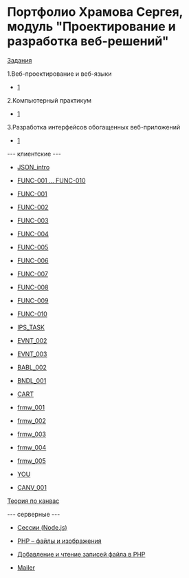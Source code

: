 # Портфолио Храмова Сергея, модуль "Проектирование и разработка веб-решений"

<a href="https://kodaktor.ru/herzen_tasks_2019">Задания</a>

1.Веб-проектирование и веб-языки

* <a href="http://kodaktor.ru/web_2017_Prilo1.pdf">1</a>

2.Компьютерный практикум

* <a href="http://kodaktor.ru/pra_2017_Prilo1.pdf">1</a>

3.Разработка интерфейсов обогащенных веб-приложений

* <a href="http://kodaktor.ru/inr_2017_Prilo1.pdf">1</a>

--- клиентские ---

* <a href="https://kodaktor.ru/g/json_intro">JSON_intro</a>

* <a href="https://kodaktor.ru/g/func">FUNC-001 ... FUNC-010</a>

* <a href="https://kodaktor.ru/func_001">FUNC-001</a>

* <a href="https://kodaktor.ru/func_002">FUNC-002</a>

* <a href="https://kodaktor.ru/func_003">FUNC-003</a>

* <a href="https://kodaktor.ru/func_004">FUNC-004</a>

* <a href="https://kodaktor.ru/func_005">FUNC-005</a>

* <a href="https://kodaktor.ru/func_006">FUNC-006</a>

* <a href="https://kodaktor.ru/func_007">FUNC-007</a>

* <a href="https://kodaktor.ru/func_008">FUNC-008</a>

* <a href="https://kodaktor.ru/func_009">FUNC-009</a>

* <a href="https://kodaktor.ru/func_010">FUNC-010</a>

* <a href="https://kodaktor.ru/g/ips_task">IPS_TASK</a>

* <a href="https://kodaktor.ru/evnt_002">EVNT_002</a>

* <a href="https://kodaktor.ru/evnt_003">EVNT_003</a>

* <a href="https://kodaktor.ru/bind02032018">BABL_002</a>

* <a href="https://kodaktor.ru/g/bndl_001">BNDL_001</a>

* <a href="https://kodaktor.ru/g/cart">CART</a>

* <a href="https://kodaktor.ru/frmw_001">frmw_001</a>

* <a href="https://kodaktor.ru/frmw_002">frmw_002</a>

* <a href="https://kodaktor.ru/frmw_003">frmw_003</a>

* <a href="https://kodaktor.ru/frmw_004">frmw_004</a>

* <a href="https://kodaktor.ru/frmw_005">frmw_005</a>

* <a href="https://kodaktor.ru/you">YOU</a>

* <a href="http://kodaktor.ru/cnvs/lr_canvas_rates.pdf">CANV_001</a>

<a href="http://kodaktor.ru/cnvs/theory">Теория по канвас</a>

--- серверные  --- 

* <a href="http://kodaktor.ru/sss/t4-2.pdf">Сессии (Node.js)</a>

* <a href="https://moodle.herzen.spb.ru/pluginfile.php/228455/mod_resource/content/1/lr.pdf">PHP – файлы и изображения
</a>

* <a href="https://moodle.herzen.spb.ru/pluginfile.php/228177/mod_resource/content/1/lrfiles.pdf">Добавление и чтение записей файла в PHP</a>

* <a href="https://github.com/GossJS/mailer">Mailer</a>

